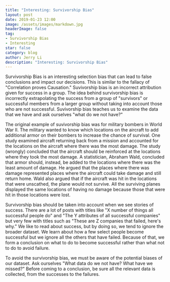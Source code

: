 ```yaml
---
title: "Interesting: Survivorship Bias"
layout: post
date: 2019-01-23 12:00
image: /assets/images/markdown.jpg
headerImage: false
tag:
- Survivorship Bias
- Interesting
star: false
category: blog
author: Jerry Li
description: "Interesting: Survivorship Bias" 
---
```


Survivorship Bias is an interesting selection bias that can lead to false conclusions and impact our decisions. This is similar to the fallacy of "Correlation proves Causation." Suvivorship bias is an incorrect attribution given for success in a group. The idea behind survivorship bias is incorrectly extrapolating the success from a group of "survivors" or successful members from a larger group without taking into account those who are not successful. Suvivorship bias teaches us to examine the data that we have and ask ourselves "what do we not have?"

The original example of suvivorship bias was for military bombers in World War II. The military wanted to know which locations on the aircraft to add additional armor on their bombers to increase the chance of survival. One study examined aircraft returning back from a mission and accounted for the locations on the aircraft where there was the most damage. The study \(wrongly\) concluded that the aircraft should be reinforced at the locations where they took the most damage. A statistician, Abraham Wald, concluded that armor should, instead, be added to the locations where there was the least amount of damage. He argued that the places where there was damage represented places where the aircraft could take damage and still return home. Wald also argued that if the aircraft was hit in the locations that were unscathed, the plane would not survive. All the surviving planes displayed the same locations of having no damage because those that were hit in those locations were lost.

Survivorship bias should be taken into account when we see stories of success. There are a lot of posts with titles like "X number of things all successful people do" and "The Y attributes of all successful companies" but very few with titles such as "These are Z companies that failed, here's why." We like to read about success, but by doing so, we tend to ignore the broader dataset. We learn about how a few select people become successful but we ignore all the others that have failed. Because of that, we form a conclusion on what to do to become successful rather than what not to do to avoid failure. 

To avoid the survivorship bias, we must be aware of the potential biases of our dataset. Ask ourselves "What data do we not have? What have we missed?" Before coming to a conclusion, be sure all the relevant data is collected, from the successes to the failures.  
